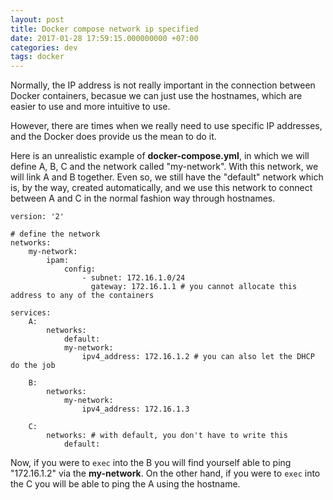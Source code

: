 ```yaml
---
layout: post
title: Docker compose network ip specified
date: 2017-01-28 17:59:15.000000000 +07:00
categories: dev
tags: docker
---
```

Normally, the IP address is not really important in the connection between Docker containers, becasue we can just use the hostnames, which are easier to use and more intuitive to use. 

However, there are times when we really need to use specific IP addresses, and the Docker does provide us the mean to do it.

Here is an unrealistic example of **docker-compose.yml**, in which we will define A, B, C and the network called "my-network". With this network, we will link A and B together. Even so, we still have the "default" network which is, by the way, created automatically, and we use this network to connect between A and C in the normal fashion way through hostnames.

```
version: '2'

# define the network
networks:
    my-network: 
        ipam:
            config:
                - subnet: 172.16.1.0/24
                  gateway: 172.16.1.1 # you cannot allocate this address to any of the containers

services:
    A:  
        networks:
            default:
            my-network:
                ipv4_address: 172.16.1.2 # you can also let the DHCP do the job

    B:
        networks:
            my-network:
                ipv4_address: 172.16.1.3
    
    C:
        networks: # with default, you don't have to write this
            default:
```

Now, if you were to `exec` into the B you will find yourself able to ping "172.16.1.2" via the **my-network**. On the other hand, if you were to `exec` into the C you will be able to ping the A using the hostname.
